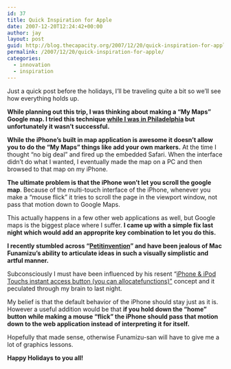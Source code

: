 ```yaml
---
id: 37
title: Quick Inspiration for Apple
date: 2007-12-20T12:24:42+00:00
author: jay
layout: post
guid: http://blog.thecapacity.org/2007/12/20/quick-inspiration-for-apple/
permalink: /2007/12/20/quick-inspiration-for-apple/
categories:
  - innovation
  - inspiration
---
```

Just a quick post before the holidays, I’ll be traveling quite a bit so we’ll see how everything holds up.

**While planning out this trip, I was thinking about making a “My Maps” Google map. I tried this technique [while I was in Philadelphia](http://blog.thecapacity.org/2007/11/21/step-by-step/ "Step by Step") but unfortunately it wasn’t successful.**

**While the iPhone’s built in map application is awesome it doesn’t allow you to do the “My Maps” things like add your own markers.** At the time I thought “no big deal” and fired up the embedded Safari. When the interface didn’t do what I wanted, I eventually made the map on a PC and then browsed to that map on my iPhone.

**The ultimate problem is that the iPhone won’t let you scroll the google map**. Because of the multi-touch interface of the iPhone, whenever you make a “mouse flick” it tries to scroll the page in the viewport window, not pass that motion down to Google Maps.

This actually happens in a few other web applications as well, but Google maps is the biggest place where I suffer. **I came up with a simple fix last night which would add an approprite key combination to let you do this.**

**I recently stumbled across “[Petitinvention](http://petitinvention.wordpress.com "Petitinvention")” and have been jealous of Mac Funamizu’s ability to articulate ideas in such a visually simplistic and artful manner.**

Subconsciously I must have been influenced by his resent “[iPhone & iPod Touchs instant access button (you can allocatefunctions)”](http://petitinvention.wordpress.com/2007/12/20/iphone-ipod-touchs-instant-access-button-you-can-allocate-functions/) concept and it peculated through my brain to last night.

My belief is that the default behavior of the iPhone should stay just as it is. However a useful addition would be that **if you hold down the “home” button while making a mouse “flick” the iPhone should pass that motion down to the web application instead of interpreting it for itself.**

Hopefully that made sense, otherwise Funamizu-san will have to give me a lot of graphics lessons.

**Happy Holidays to you all!**
